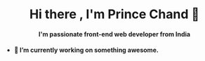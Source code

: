 <h1 align="center"> Hi there , I'm Prince Chand 👋 </h1>
<h4 align="center"> I'm passionate front-end web developer from India <h4>
  <!-- Something about me -->
<ul>
  <li type="disk"> <p> 🔭 I’m currently working on something awesome. </p> </li>
 <ul>
<!--
**Prince909056/Prince909056** is a ✨ _special_ ✨ repository because its `README.md` (this file) appears on your GitHub profile.

Here are some ideas to get you started:

- 🔭 I’m currently working on ...
- 🌱 I’m currently learning ...
- 👯 I’m looking to collaborate on ...
- 🤔 I’m looking for help with ...
- 💬 Ask me about ...
- 📫 How to reach me: ...
- 😄 Pronouns: ...
- ⚡ Fun fact: ...
-->
